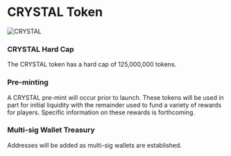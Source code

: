 # CRYSTAL Token

![CRYSTAL](../../.gitbook/assets/crystal\_token\_x2.png)

### CRYSTAL Hard Cap

The CRYSTAL token has a hard cap of 125,000,000 tokens.

### Pre-minting

A CRYSTAL pre-mint will occur prior to launch. These tokens will be used in part for initial liquidity with the remainder used to fund a variety of rewards for players. Specific information on these rewards is forthcoming.

### Multi-sig Wallet Treasury

Addresses will be added as multi-sig wallets are established.
